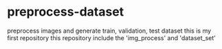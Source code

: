 # preprocess-dataset
preprocess images and generate train, validation, test dataset
this is my first repository
this repository include the 'img_process' and 'dataset_set'
